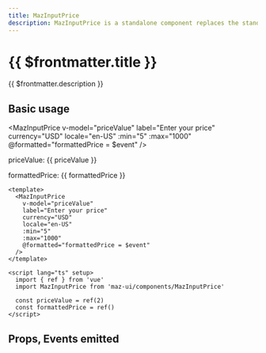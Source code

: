 ```yaml
---
title: MazInputPrice
description: MazInputPrice is a standalone component replaces the standard html input text and format the text enter according with the currency provided
---
```


# {{ $frontmatter.title }}

{{ $frontmatter.description }}

<!--@include: ./../mixins/getting-started.md-->

<!--@include: ./../mixins/maz-input-props.md-->

## Basic usage

<MazInputPrice
  v-model="priceValue"
  label="Enter your price"
  currency="USD"
  locale="en-US"
  :min="5"
  :max="1000"
  @formatted="formattedPrice = $event"
/>

priceValue: {{ priceValue }}

formattedPrice: {{ formattedPrice }}
<script lang="ts" setup>
  import { ref } from 'vue'

  const priceValue = ref(2)
  const formattedPrice = ref()
</script>

```vue
<template>
  <MazInputPrice
    v-model="priceValue"
    label="Enter your price"
    currency="USD"
    locale="en-US"
    :min="5"
    :max="1000"
    @formatted="formattedPrice = $event"
  />
</template>

<script lang="ts" setup>
  import { ref } from 'vue'
  import MazInputPrice from 'maz-ui/components/MazInputPrice'

  const priceValue = ref(2)
  const formattedPrice = ref()
</script>
```

## Props, Events emitted

<ComponentPropDoc component="MazInputPrice" />
